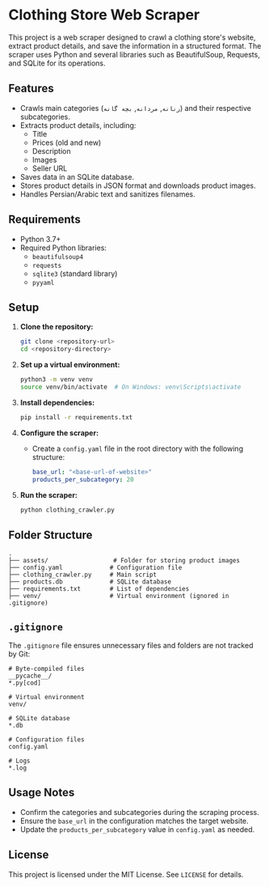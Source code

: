 # Clothing Store Web Scraper

This project is a web scraper designed to crawl a clothing store's website, extract product details, and save the information in a structured format. The scraper uses Python and several libraries such as BeautifulSoup, Requests, and SQLite for its operations.

## Features
- Crawls main categories (`زنانه`, `مردانه`, `بچه گانه`) and their respective subcategories.
- Extracts product details, including:
  - Title
  - Prices (old and new)
  - Description
  - Images
  - Seller URL
- Saves data in an SQLite database.
- Stores product details in JSON format and downloads product images.
- Handles Persian/Arabic text and sanitizes filenames.

## Requirements
- Python 3.7+
- Required Python libraries:
  - `beautifulsoup4`
  - `requests`
  - `sqlite3` (standard library)
  - `pyyaml`

## Setup

1. **Clone the repository:**
   ```bash
   git clone <repository-url>
   cd <repository-directory>
   ```

2. **Set up a virtual environment:**
   ```bash
   python3 -m venv venv
   source venv/bin/activate  # On Windows: venv\Scripts\activate
   ```

3. **Install dependencies:**
   ```bash
   pip install -r requirements.txt
   ```

4. **Configure the scraper:**
   - Create a `config.yaml` file in the root directory with the following structure:
     ```yaml
     base_url: "<base-url-of-website>"
     products_per_subcategory: 20
     ```

5. **Run the scraper:**
   ```bash
   python clothing_crawler.py
   ```

## Folder Structure
```
.
├── assets/                  # Folder for storing product images
├── config.yaml             # Configuration file
├── clothing_crawler.py     # Main script
├── products.db             # SQLite database
├── requirements.txt        # List of dependencies
├── venv/                   # Virtual environment (ignored in .gitignore)
```

## `.gitignore`
The `.gitignore` file ensures unnecessary files and folders are not tracked by Git:
```
# Byte-compiled files
__pycache__/
*.py[cod]

# Virtual environment
venv/

# SQLite database
*.db

# Configuration files
config.yaml

# Logs
*.log
```

## Usage Notes
- Confirm the categories and subcategories during the scraping process.
- Ensure the `base_url` in the configuration matches the target website.
- Update the `products_per_subcategory` value in `config.yaml` as needed.

## License
This project is licensed under the MIT License. See `LICENSE` for details.

